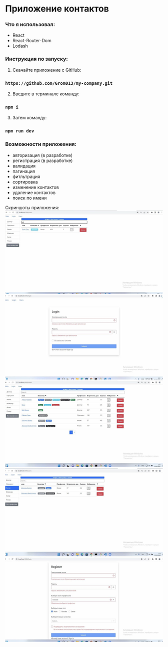 # Приложение контактов

### Что я использовал:

- React
- React-Router-Dom
- Lodash

### Инструкция по запуску:

1. Скачайте приложение с GitHub:

### `https://github.com/Grom013/my-company.git`

2. Введите в терминале команду:

### `npm i`

3. Затем команду:

### `npm run dev`

### Возможности приложения:

- авторизация (в разработке)
- регистрация (в разработке)
- валидация
- пагинация
- фитльтрация
- сортировка
- изменение контактов
- удаление контактов
- поиск по имени

Скриншоты приложения:
![Header](https://github.com/Grom013/JsSimpleCode/blob/main/photo_2022-03-25_22-26-07%20(2).jpg)
![Header](https://github.com/Grom013/JsSimpleCode/blob/main/photo_2022-03-25_22-26-07.jpg)
![Header](https://github.com/Grom013/JsSimpleCode/blob/main/photo_2022-03-25_22-26-08%20(2).jpg)
![Header](https://github.com/Grom013/JsSimpleCode/blob/main/photo_2022-03-25_22-26-08%20(3).jpg)
![Header](https://github.com/Grom013/JsSimpleCode/blob/main/photo_2022-03-25_22-26-08.jpg)
